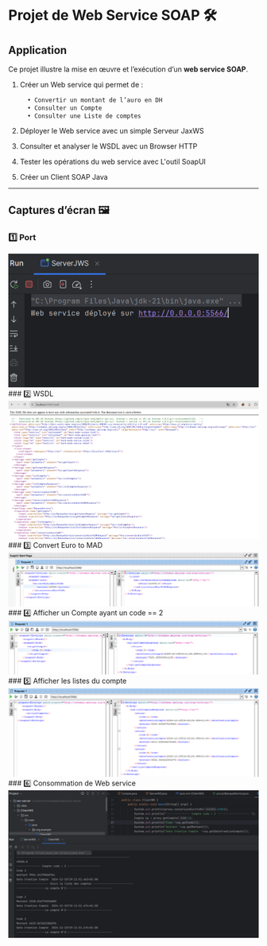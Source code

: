 # Projet de Web Service SOAP 🛠️

## Application 

Ce projet illustre la mise en œuvre et l’exécution d’un **web service SOAP**. 
1. Créer un Web service qui permet de :

         • Convertir un montant de l’auro en DH
         • Consulter un Compte
         • Consulter une Liste de comptes

2. Déployer le Web service avec un simple Serveur JaxWS
3. Consulter et analyser le WSDL avec un Browser HTTP
4. Tester les opérations du web service avec L'outil
    SoapUI
5. Créer un Client SOAP Java

---



## Captures d’écran 🖼️ 
### 1️⃣ Port 
<img src="Captures/1.png" />
### 2️⃣ WSDL
<img src="Captures/2.png" />
### 3️⃣ Convert Euro to MAD 
<img src="Captures/3.png" />
### 4️⃣ Afficher un Compte ayant un code == 2    
<img src="Captures/4.png" />
### 5️⃣ Afficher les listes du compte  
<img src="Captures/5.png" />
### 6️⃣ Consommation de Web service   
<img src="Captures/6.png" />